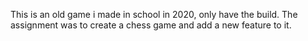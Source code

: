This is an old game i made in school in 2020, only have the build.
The assignment was to create a chess game and add a new feature to it.
